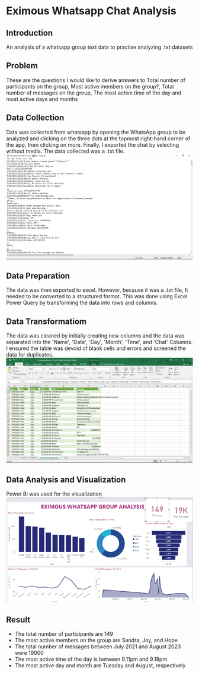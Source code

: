 # Eximous Whatsapp Chat Analysis
## Introduction
An analysis of a whatsapp group text data to practise analyzing .txt datasets

## Problem 
These are the questions I would like to derive answers to
Total number of participants on the group, Most active members on the group?, Total number of messages on the group, The most active time of the day and most active days and months

## Data Collection
Data was collected from whatsapp by opening the WhatsApp group to be analyzed and clicking on the three dots at the topmost right-hand corner of the app, then clicking on more. Finally, I exported the chat by selecting without media. The data collected was a .txt file.
![](https://github.com/Sochima23/Eximous-Whatsapp-Chat-Analysis/blob/main/Screenshot%20(66).png)
## Data Preparation
The data was then exported to excel. However, because it was a .txt file, It needed to be converted to a structured format. This was done using Excel Power Query by transforming the data into rows and columns.

## Data Transformatiom
The data was cleaned by initially creating new columns and the data was separated into the 'Name', 'Date', 'Day', 'Month', 'Time', and 'Chat' Columns. I ensured the table was devoid of blank cells and errors and screened the data for duplicates.
![](https://github.com/Sochima23/Eximous-Whatsapp-Chat-Analysis/blob/main/Screenshot%20(67).png)

## Data Analysis and Visualization
Power Bi was used for the visualization
![](https://github.com/Sochima23/Eximous-Whatsapp-Chat-Analysis/blob/main/Screenshot%20(65).png)

## Result
* The total number of participants are 149
* The most active members on the group are Sandra, Joy, and Hope
* The total number of messages between July 2021 and August 2023 were 19000
* The most active time of the day is between 9.11pm and 9.18pm
* The most active day and month are Tuesday and August, respectively

